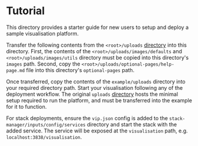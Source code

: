 # Tutorial

This directory provides a starter guide for new users to setup and deploy a sample visualisation platform.

Transfer the following contents from the `<root>/uploads` [directory](https://github.com/cambridge-cares/TheWorldAvatar/tree/main/web/twa-vis-platform/uploads/) into this directory. First, the contents of the `<root>/uploads/images/defaults` and `<root>/uploads/images/utils` directory must be copied into this directory's `images` path. Second, copy the `<root>/uploads/optional-pages/help-page.md` file into this directory's `optional-pages` path. 

Once transferred, copy the contents of the `example/uploads` directory into your required directory path. Start your visualisation following any of the deployment workflow. The original `uploads` [directory](https://github.com/cambridge-cares/TheWorldAvatar/tree/main/web/twa-vis-platform/uploads) hosts the minimal setup required to run the platform, and must be transferred into the example for it to function.

For stack deployments, ensure the `vip.json` config is added to the `stack-manager/inputs/config/services` directory and start the stack with the added service. The service will be exposed at the `visualisation` path, e.g. `localhost:3838/visualisation`.